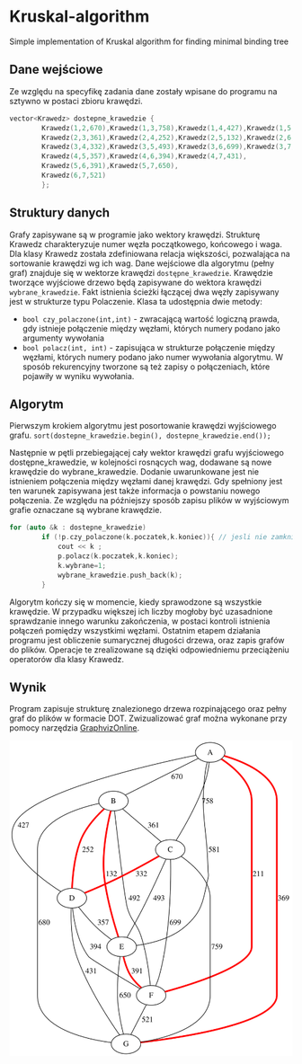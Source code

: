 # Kruskal-algorithm
Simple implementation of Kruskal algorithm for finding minimal binding tree

## Dane wejściowe

Ze względu na specyfikę zadania dane zostały wpisane do programu na sztywno w postaci zbioru krawędzi.
 
```c
vector<Krawedz> dostepne_krawedzie {
		Krawedz(1,2,670),Krawedz(1,3,758),Krawedz(1,4,427),Krawedz(1,5,581),Krawedz(1,6,211),Krawedz(1,7,369),
		Krawedz(2,3,361),Krawedz(2,4,252),Krawedz(2,5,132),Krawedz(2,6,492),Krawedz(2,7,680),
		Krawedz(3,4,332),Krawedz(3,5,493),Krawedz(3,6,699),Krawedz(3,7,759),
		Krawedz(4,5,357),Krawedz(4,6,394),Krawedz(4,7,431),
		Krawedz(5,6,391),Krawedz(5,7,650),
		Krawedz(6,7,521)
		};
```

## Struktury danych
Grafy zapisywane są w programie jako wektory krawędzi. Strukturę Krawedz charakteryzuje numer węzła początkowego, końcowego i waga. Dla klasy Krawedz została zdefiniowana relacja większości, pozwalająca na sortowanie krawędzi wg ich wag.
Dane wejściowe dla algorytmu (pełny graf) znajduje się w wektorze krawędzi `dostępne_krawedzie`.
Krawędzie tworzące wyjściowe drzewo będą zapisywane do wektora krawędzi `wybrane_krawedzie`.
Fakt istnienia ścieżki łączącej dwa węzły zapisywany jest w strukturze typu Polaczenie. Klasa ta udostępnia dwie metody:
- `bool czy_polaczone(int,int)` - zwracającą wartość logiczną prawda, gdy istnieje połączenie między węzłami, których numery podano jako argumenty wywołania
- `bool polacz(int, int)` - zapisująca w strukturze połączenie między węzłami, których numery podano jako numer wywołania algorytmu. W sposób rekurencyjny tworzone są też zapisy o połączeniach, które pojawiły w wyniku wywołania.
## Algorytm
Pierwszym krokiem algorytmu jest posortowanie krawędzi wyjściowego grafu.
`sort(dostepne_krawedzie.begin(), dostepne_krawedzie.end());`

Następnie w pętli przebiegającej cały wektor krawędzi grafu wyjściowego dostępne_krawedzie, w kolejności rosnących wag, dodawane są nowe krawędzie do wybrane_krawedzie. Dodanie uwarunkowane jest nie istnieniem połączenia między węzłami danej krawędzi. Gdy spełniony jest ten warunek zapisywana jest także informacja o powstaniu nowego połączenia. Ze względu na późniejszy sposób zapisu plików w wyjściowym grafie oznaczane są wybrane krawędzie.
```c
for (auto &k : dostepne_krawedzie)
        if (!p.czy_polaczone(k.poczatek,k.koniec)){ // jesli nie zamkniemy cyklu
			cout << k ;
			p.polacz(k.poczatek,k.koniec);
			k.wybrane=1;
			wybrane_krawedzie.push_back(k);
		}
```

Algorytm kończy się w momencie, kiedy sprawodzone są wszystkie krawędzie. W przypadku większej ich liczby mogłoby być uzasadnione sprawdzanie innego warunku zakończenia, w postaci kontroli istnienia połączeń pomiędzy wszystkimi węzłami.
Ostatnim etapem działania programu jest obliczenie sumarycznej długości drzewa, oraz zapis grafów do plików. Operacje te zrealizowane są dzięki odpowiedniemu przeciążeniu operatorów dla klasy Krawedz.

## Wynik
Program zapisuje strukturę znalezionego drzewa rozpinającego oraz pełny graf do plików w formacie DOT. Zwizualizować graf można wykonane przy pomocy narzędzia [GraphvizOnline](https://dreampuf.github.io/GraphvizOnline/#graph%20G%20%7B%0D%0AB--E%20%5Blabel%3D%22%20132%22%20penwidth%3D3%20color%3Dred%5D%0D%0AA--F%20%5Blabel%3D%22%20211%22%20penwidth%3D3%20color%3Dred%5D%0D%0AB--D%20%5Blabel%3D%22%20252%22%20penwidth%3D3%20color%3Dred%5D%0D%0AC--D%20%5Blabel%3D%22%20332%22%20penwidth%3D3%20color%3Dred%5D%0D%0AD--E%20%5Blabel%3D%22%20357%22%20penwidth%3D1%20color%3Dblack%5D%0D%0AB--C%20%5Blabel%3D%22%20361%22%20penwidth%3D1%20color%3Dblack%5D%0D%0AA--G%20%5Blabel%3D%22%20369%22%20penwidth%3D3%20color%3Dred%5D%0D%0AE--F%20%5Blabel%3D%22%20391%22%20penwidth%3D3%20color%3Dred%5D%0D%0AD--F%20%5Blabel%3D%22%20394%22%20penwidth%3D1%20color%3Dblack%5D%0D%0AA--D%20%5Blabel%3D%22%20427%22%20penwidth%3D1%20color%3Dblack%5D%0D%0AD--G%20%5Blabel%3D%22%20431%22%20penwidth%3D1%20color%3Dblack%5D%0D%0AB--F%20%5Blabel%3D%22%20492%22%20penwidth%3D1%20color%3Dblack%5D%0D%0AC--E%20%5Blabel%3D%22%20493%22%20penwidth%3D1%20color%3Dblack%5D%0D%0AF--G%20%5Blabel%3D%22%20521%22%20penwidth%3D1%20color%3Dblack%5D%0D%0AA--E%20%5Blabel%3D%22%20581%22%20penwidth%3D1%20color%3Dblack%5D%0D%0AE--G%20%5Blabel%3D%22%20650%22%20penwidth%3D1%20color%3Dblack%5D%0D%0AA--B%20%5Blabel%3D%22%20670%22%20penwidth%3D1%20color%3Dblack%5D%0D%0AB--G%20%5Blabel%3D%22%20680%22%20penwidth%3D1%20color%3Dblack%5D%0D%0AC--F%20%5Blabel%3D%22%20699%22%20penwidth%3D1%20color%3Dblack%5D%0D%0AA--C%20%5Blabel%3D%22%20758%22%20penwidth%3D1%20color%3Dblack%5D%0D%0AC--G%20%5Blabel%3D%22%20759%22%20penwidth%3D1%20color%3Dblack%5D%0D%0A%7D).

![Wizualizacja grafu z zaznaczoną znalezionym drzewem](graphviz.svg)
